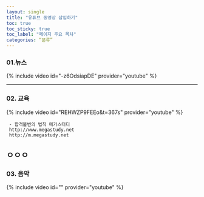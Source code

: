 ```yaml
---
layout: single
title: "유튜브 동영상 삽입하기"
toc: true
toc_sticky: true
toc_label: "페이지 주요 목차"
categories: “분류”
---
```

### 01.뉴스 

{% include video id="-z6OdsiapDE" provider="youtube" %}

---
### 02. 교육

{% include video id="REHWZP9FEEo&t=367s" provider="youtube" %}


     - 합격불변의 법칙 메가스터디 
     http://www.megastudy.net
     http://m.megastudy.net
ㅇㅇㅇ
---

### 03. 음악

{% include video id="" provider="youtube" %}

